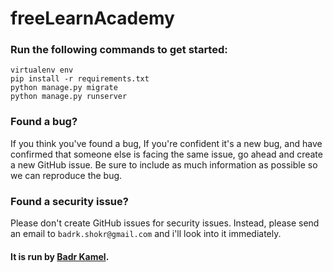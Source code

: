 # freeLearnAcademy

### Run the following commands to get started:

```
virtualenv env
pip install -r requirements.txt
python manage.py migrate
python manage.py runserver
```

### Found a bug?

If you think you've found a bug, If you're confident it's a new bug, and have confirmed that someone else is facing the same issue, go ahead and create a new GitHub issue. Be sure to include as much information as possible so we can reproduce the bug.

### Found a security issue?

Please don't create GitHub issues for security issues. Instead, please send an email to `badrk.shokr@gmail.com` and i'll look into it immediately.

#### It is run by [Badr Kamel](https://github.com/badrkamel).
